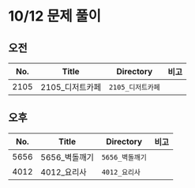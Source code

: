 # 10/12 문제 풀이

## 오전

| No.  | Title           | Directory         | 비고 |
| ---- | --------------- | ----------------- | ---- |
| 2105 | 2105_디저트카페 | `2105_디저트카페` |      |



## 오후

| No.  | Title         | Directory       | 비고 |
| ---- | ------------- | --------------- | ---- |
| 5656 | 5656_벽돌깨기 | `5656_벽돌깨기` |      |
| 4012 | 4012_요리사   | `4012_요리사`   |      |






















